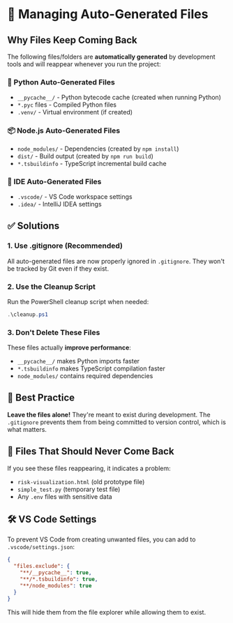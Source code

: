 # 🧹 Managing Auto-Generated Files

## Why Files Keep Coming Back

The following files/folders are **automatically generated** by development tools and will reappear whenever you run the project:

### 🐍 Python Auto-Generated Files

- `__pycache__/` - Python bytecode cache (created when running Python)
- `*.pyc` files - Compiled Python files
- `.venv/` - Virtual environment (if created)

### 📦 Node.js Auto-Generated Files

- `node_modules/` - Dependencies (created by `npm install`)
- `dist/` - Build output (created by `npm run build`)
- `*.tsbuildinfo` - TypeScript incremental build cache

### 🔧 IDE Auto-Generated Files

- `.vscode/` - VS Code workspace settings
- `.idea/` - IntelliJ IDEA settings

## ✅ Solutions

### 1. **Use .gitignore (Recommended)**

All auto-generated files are now properly ignored in `.gitignore`. They won't be tracked by Git even if they exist.

### 2. **Use the Cleanup Script**

Run the PowerShell cleanup script when needed:

```powershell
.\cleanup.ps1
```

### 3. **Don't Delete These Files**

These files actually **improve performance**:

- `__pycache__/` makes Python imports faster
- `*.tsbuildinfo` makes TypeScript compilation faster
- `node_modules/` contains required dependencies

## 🎯 Best Practice

**Leave the files alone!** They're meant to exist during development. The `.gitignore` prevents them from being committed to version control, which is what matters.

## 🚫 Files That Should Never Come Back

If you see these files reappearing, it indicates a problem:

- `risk-visualization.html` (old prototype file)
- `simple_test.py` (temporary test file)
- Any `.env` files with sensitive data

## 🛠️ VS Code Settings

To prevent VS Code from creating unwanted files, you can add to `.vscode/settings.json`:

```json
{
  "files.exclude": {
    "**/__pycache__": true,
    "**/*.tsbuildinfo": true,
    "**/node_modules": true
  }
}
```

This will hide them from the file explorer while allowing them to exist.
